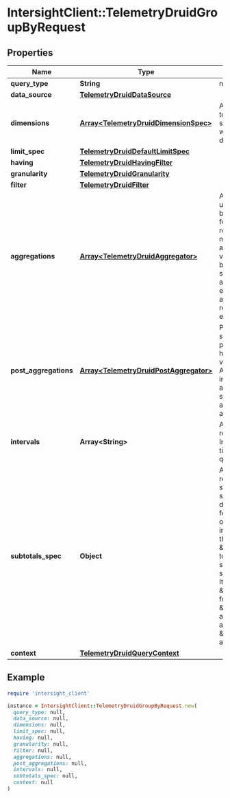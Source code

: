 # IntersightClient::TelemetryDruidGroupByRequest

## Properties

| Name | Type | Description | Notes |
| ---- | ---- | ----------- | ----- |
| **query_type** | **String** | null |  |
| **data_source** | [**TelemetryDruidDataSource**](TelemetryDruidDataSource.md) |  |  |
| **dimensions** | [**Array&lt;TelemetryDruidDimensionSpec&gt;**](TelemetryDruidDimensionSpec.md) | A JSON list of dimensions to do the groupBy over; or see DimensionSpec for ways to extract dimensions.. |  |
| **limit_spec** | [**TelemetryDruidDefaultLimitSpec**](TelemetryDruidDefaultLimitSpec.md) |  | [optional] |
| **having** | [**TelemetryDruidHavingFilter**](TelemetryDruidHavingFilter.md) |  | [optional] |
| **granularity** | [**TelemetryDruidGranularity**](TelemetryDruidGranularity.md) |  |  |
| **filter** | [**TelemetryDruidFilter**](TelemetryDruidFilter.md) |  | [optional] |
| **aggregations** | [**Array&lt;TelemetryDruidAggregator&gt;**](TelemetryDruidAggregator.md) | Aggregation functions are used to summarize data in buckets. Summarization functions include counting rows, calculating the min/max/sum of metrics and retrieving the first/last value of metrics for each bucket. Additional summarization functions are available with extensions. If no aggregator is provided, the results will be empty for each bucket. | [optional] |
| **post_aggregations** | [**Array&lt;TelemetryDruidPostAggregator&gt;**](TelemetryDruidPostAggregator.md) | Post-aggregations are specifications of processing that should happen on aggregated values as they come out of Apache Druid. If you include a post aggregation as part of a query, make sure to include all aggregators the post-aggregator requires. | [optional] |
| **intervals** | **Array&lt;String&gt;** | A JSON Object representing ISO-8601 Intervals. This defines the time ranges to run the query over. |  |
| **subtotals_spec** | **Object** | A JSON array of arrays to return additional result sets for groupings of subsets of top level dimensions. The subtotals feature allows computation of multiple sub-groupings in a single query. To use this feature, add a \&quot;subtotalsSpec\&quot; to your query, which should be a list of subgroup dimension sets. It should contain the \&quot;outputName\&quot; from dimensions in your \&quot;dimensions\&quot; attribute, in the same order as they appear in the \&quot;dimensions\&quot; attribute. | [optional] |
| **context** | [**TelemetryDruidQueryContext**](TelemetryDruidQueryContext.md) |  | [optional] |

## Example

```ruby
require 'intersight_client'

instance = IntersightClient::TelemetryDruidGroupByRequest.new(
  query_type: null,
  data_source: null,
  dimensions: null,
  limit_spec: null,
  having: null,
  granularity: null,
  filter: null,
  aggregations: null,
  post_aggregations: null,
  intervals: null,
  subtotals_spec: null,
  context: null
)
```

